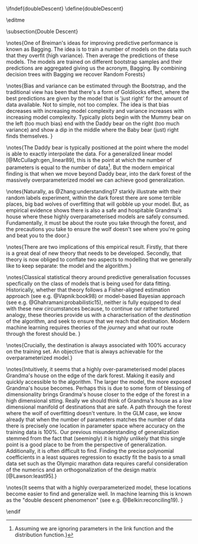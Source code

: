 \ifndef{doubleDescent}
\define{doubleDescent}

\editme

\subsection{Double Descent}

\notes{One of Breiman's ideas for improving predictive performance is
known as Bagging. The idea is to train a number of models on the data
such that they overfit (high variance). Then average the predictions
of these models. The models are trained on different bootstrap samples
and their predictions are aggregated giving us the acronym,
Bagging. By combining decision trees with Bagging we recover Random
Forests}

\notes{Bias and variance can be estimated through the Bootstrap, and
the traditional view has been that there's a form of Goldilocks
effect, where the best predictions are given by the model that is
'just right' for the amount of data available. Not to simple, not too
complex. The idea is that bias decreases with increasing model
complexity and variance increases with increasing model
complexity. Typically plots begin with the Mummy bear on the left (too
much bias) end with the Daddy bear on the right (too much variance)
and show a dip in the middle where the Baby bear (just) right finds
themselves. }

\notes{The Daddy bear is typically positioned at the point where the
model is able to exactly interpolate the data. For a generalized
linear model [@McCullagh:gen_linear89], this is the point at which the
number of parameters is equal to the number of data[^assuming]. But
the modern empirical finding is that when we move beyond Daddy bear,
into the dark forest of the massively overparameterized model we can
achieve good generalization.

[^assuming]: Assuming we are ignoring parameters in the link function and the distribution function.}

\notes{Naturally, as @Zhang:understanding17 starkly illustrate with
their random labels experiment, within the dark forest there are some
terrible places, big bad wolves of overfitting that will gobble up
your model. But, as empirical evidence shows there is also a safe and
hospitable Grandma's house where these highly overparameterised models
are safely consumed. Fundamentally, it must be about the route you
take through the forest, and the precautions you take to ensure the
wolf doesn't see where you're going and beat you to the door.}

\notes{There are two implications of this empirical result. Firstly,
that there is a great deal of new theory that needs to be
developed. Secondly, that theory is now obliged to conflate two
aspects to modelling that we generally like to keep separate: the
model and the algorithm.}

\notes{Classical statistical theory around predictive generalisation
focusses specfically on the class of models that is being used for
data fitting. Historically, whether that theory follows a
Fisher-aligned estimation approach (see e.g. @Vapnik:book98) or
model-based Bayesian approach (see e.g. @Ghahramani:probabilistic15),
neither is fully equipped to deal with these new circumstances
because, to continue our rather tortured analogy, these theories
provide us with a characterisation of the *destination* of the
algorithm, and seek to ensure that we reach that destination. Modern
machine learning requires theories of the *journey* and what our route
through the forest should be. }

\notes{Crucially, the destination is always associated with 100%
accuracy on the training set. An objective that is always achievable
for the overparameterized model.}

\notes{Intuitively, it seems that a highly over-parameterised model
places Grandma's house on the edge of the dark forest. Making it
easily and quickly accessible to the algorithm. The larger the model,
the more exposed Grandma's house becomes. Perhaps this is due to some
form of blessing of dimensionality brings Grandma's house closer to
the edge of the forest in a high dimensional stting. Really we should
think of Grandma's house as a low dimensional manifold of destinations
that are safe. A path through the forest where the wolf of overfitting
doesn't venture. In the GLM case, we know already that when the number
of parameters matches the number of data there is precisely one
location in parameter space where accuracy on the training data is
100%. Our previous misunderstanding of generalization stemmed from the
fact that (seemingly) it is highly unlikely that this single point is
a good place to be from the perspective of
generalization. Additionally, it is often difficult to find. Finding
the precise polynomial coefficients in a least squares regression to
exactly fit the basis to a small data set such as the Olympic marathon
data requires careful consideration of the numerics and an
orthogonalization of the design matrix [@Lawson:least95].}

\notes{It seems that with a highly overparameterized model, these
locations become easier to find and generalize well. In machine
learning this is known as the "double descent phenomenon" (see
e.g. @Belkin:reconciling19). }

\endif
